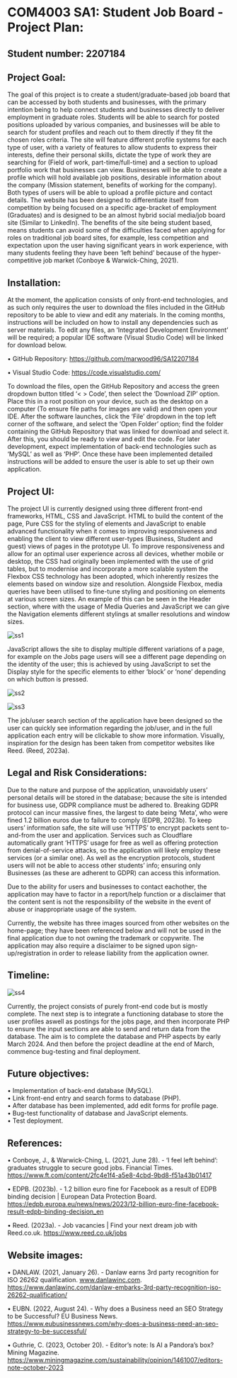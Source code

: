 # COM4003 SA1: Student Job Board - Project Plan: 
## Student number: 2207184

## Project Goal:
The goal of this project is to create a student/graduate-based job board that can be accessed by both students and businesses, with the primary intention being to help connect students and businesses directly to deliver employment in graduate roles. Students will be able to search for posted positions uploaded by various companies, and businesses will be able to search for student profiles and reach out to them directly if they fit the chosen roles criteria. The site will feature different profile systems for each type of user, with a variety of features to allow students to express their interests, define their personal skills, dictate the type of work they are searching for (Field of work, part-time/full-time) and a section to upload portfolio work that businesses can view. Businesses will be able to create a profile which will hold available job positions, desirable information about the company (Mission statement, benefits of working for the company). Both types of users will be able to upload a profile picture and contact details. The website has been designed to differentiate itself from competition by being focused on a specific age-bracket of employment (Graduates) and is designed to be an almost hybrid social media/job board site (Similar to LinkedIn). The benefits of the site being student based, means students can avoid some of the difficulties faced when applying for roles on traditional job board sites, for example, less competition and expectation upon the user having significant years in work experience, with many students feeling they have been ‘left behind’ because of the hyper-competitive job market (Conboye & Warwick-Ching, 2021).

## Installation:
At the moment, the application consists of only front-end technologies, and as such only requires the user to download the files included in the GitHub repository to be able to view and edit any materials. In the coming months, instructions will be included on how to install any dependencies such as server materials.
To edit any files, an ‘Integrated Development Environment’ will be required; a popular IDE software (Visual Studio Code) will be linked for download below.   

•	GitHub Repository: https://github.com/marwood96/SA12207184

•	Visual Studio Code: https://code.visualstudio.com/

To download the files, open the GitHub Repository and access the green dropdown button titled ‘< > Code’, then select the ‘Download ZIP’ option. 
Place this in a root position on your device, such as the desktop on a computer (To ensure file paths for images are valid) and then open your IDE. After the software launches, click the ‘File’ dropdown in the top left corner of the software, and select the ‘Open Folder’ option; find the folder containing the GitHub Repository that was linked for download and select it. After this, you should be ready to view and edit the code.
For later development, expect implementation of back-end technologies such as ‘MySQL’ as well as ‘PHP’. Once these have been implemented detailed instructions will be added to ensure the user is able to set up their own application.

## Project UI:
The project UI is currently designed using three different front-end frameworks, HTML, CSS and JavaScript. HTML to build the content of the page, Pure CSS for the styling of elements and JavaScript to enable advanced functionality when it comes to improving responsiveness and enabling the client to view different user-types (Business, Student and guest) views of pages in the prototype UI. 
To improve responsiveness and allow for an optimal user experience across all devices, whether mobile or desktop, the CSS had originally been implemented with the use of grid tables, but to modernise and incorporate a more scalable system the Flexbox CSS technology has been adopted, which inherently resizes the elements based on window size and resolution. Alongside Flexbox, media queries have been utilised to fine-tune styling and positioning on elements at various screen sizes. 
An example of this can be seen in the Header section, where with the usage of Media Queries and JavaScript we can give the Navigation elements different stylings at smaller resolutions and window sizes.

![ss1](https://github.com/marwood96/SA12207184/blob/main/Images/ss1.png?raw=true)
 

JavaScript allows the site to display multiple different variations of a page, for example on the Jobs page users will see a different page depending on the identity of the user; this is achieved by using JavaScript to set the Display style for the specific elements to either ‘block’ or ‘none’ depending on which button is pressed.

![ss2](https://github.com/marwood96/SA12207184/blob/main/Images/ss2.png?raw=true)

![ss3](https://github.com/marwood96/SA12207184/blob/main/Images/ss3.png?raw=true)

The job/user search section of the application have been designed so the user can quickly see information regarding the job/user, and in the full application each entry will be clickable to show more information. Visually, inspiration for the design has been taken from competitor websites like Reed. (Reed, 2023a).

## Legal and Risk Considerations:
Due to the nature and purpose of the application, unavoidably users’ personal details will be stored in the database; because the site is intended for business use, GDPR compliance must be adhered to. Breaking GDPR protocol can incur massive fines, the largest to date being ‘Meta’, who were fined 1.2 billion euros due to failure to comply (EDPB, 2023b).  To keep users’ information safe, the site will use ‘HTTPS’ to encrypt packets sent to-and-from the user and application. Services such as Cloudflare automatically grant ‘HTTPS’ usage for free as well as offering protection from denial-of-service attacks, so the application will likely employ these services (or a similar one). As well as the encryption protocols, student users will not be able to access other students’ info; ensuring only Businesses (as these are adherent to GDPR) can access this information.

Due to the ability for users and businesses to contact eachother, the application may have to factor in a report/help function or a disclaimer that the content sent is not the responsibility of the website in the event of abuse or inappropriate usage of the system. 

Currently, the website has three images sourced from other websites on the home-page; they have been referenced below and will not be used in the final application due to not owning the trademark or copywrite. The application may also require a disclaimer to be signed upon sign-up/registration in order to release liability from the application owner.

## Timeline:
![ss4](https://github.com/marwood96/SA12207184/blob/main/Images/ss4.png?raw=true)

Currently, the project consists of purely front-end code but is mostly complete. The next step is to integrate a functioning database to store the user profiles aswell as postings for the jobs page, and then incorporate PHP to ensure the input sections are able to send and return data from the database.
The aim is to complete the database and PHP aspects by early March 2024. And then before the project deadline at the end of March, commence bug-testing and final deployment.

 


## Future objectives:
•	Implementation of back-end database (MySQL).\
•	Link front-end entry and search forms to database (PHP).\
•	After database has been implemented, add edit forms for profile page.\
•	Bug-test functionality of database and JavaScript elements.\
•	Test deployment.




## References:

•	Conboye, J., & Warwick-Ching, L. (2021, June 28). - ‘I feel left behind’: graduates struggle to secure good jobs. Financial Times. https://www.ft.com/content/2fc4e1f4-a5e8-4cbd-9bd8-f51a43b01417

•	EDPB. (2023b). - 1.2 billion euro fine for Facebook as a result of EDPB binding decision | European Data Protection Board. https://edpb.europa.eu/news/news/2023/12-billion-euro-fine-facebook-result-edpb-binding-decision_en

•	Reed. (2023a). - Job vacancies | Find your next dream job with Reed.co.uk. https://www.reed.co.uk/jobs



## Website images:

•	DANLAW. (2021, January 26). - Danlaw earns 3rd party recognition for ISO 26262 qualification. www.danlawinc.com. https://www.danlawinc.com/danlaw-embarks-3rd-party-recognition-iso-26262-qualification/

•	EUBN. (2022, August 24). - Why does a Business need an SEO Strategy to be Successful? EU Business News. https://www.eubusinessnews.com/why-does-a-business-need-an-seo-strategy-to-be-successful/

•	Guthrie, C. (2023, October 20). - Editor’s note: Is AI a Pandora’s box? Mining Magazine. https://www.miningmagazine.com/sustainability/opinion/1461007/editors-note-october-2023




